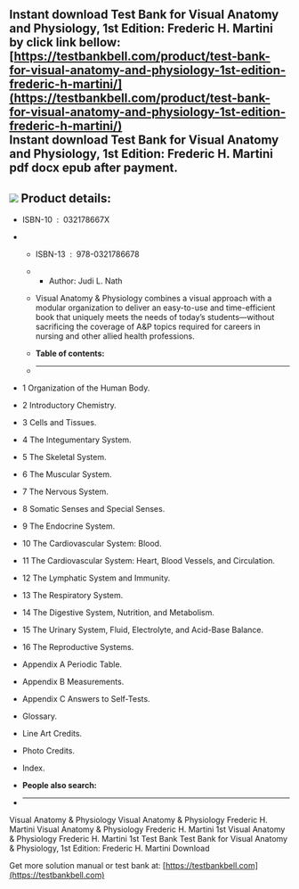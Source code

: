 Instant download **Test Bank for Visual Anatomy and Physiology, 1st Edition: Frederic H. Martini** by click link bellow:  
[https://testbankbell.com/product/test-bank-for-visual-anatomy-and-physiology-1st-edition-frederic-h-martini/](https://testbankbell.com/product/test-bank-for-visual-anatomy-and-physiology-1st-edition-frederic-h-martini/)  
**Instant download Test Bank for Visual Anatomy and Physiology, 1st Edition: Frederic H. Martini pdf docx epub after payment.**
-------------------------------------------------------------------------------------------------------------------------------


![](https://testbankbell.com/wp-content/uploads/2023/05/visual-anatomy-physiology-frederic-h-martini-1st-tb.jpg)
**Product details:**
--------------------


* ISBN-10 ‏ : ‎ 032178667X
* * ISBN-13 ‏ : ‎ 978-0321786678
  * * Author: Judi L. Nath
   
  * Visual Anatomy & Physiology combines a visual approach with a modular organization to deliver an easy-to-use and time-efficient book that uniquely meets the needs of today’s students—without sacrificing the coverage of A&P topics required for careers in nursing and other allied health professions.
  * **Table of contents:**
  * ----------------------
 
* 1 Organization of the Human Body.

* 2 Introductory Chemistry.

* 3 Cells and Tissues.

* 4 The Integumentary System.

* 5 The Skeletal System.

* 6 The Muscular System.

* 7 The Nervous System.

* 8 Somatic Senses and Special Senses.

* 9 The Endocrine System.

* 10 The Cardiovascular System: Blood.

* 11 The Cardiovascular System: Heart, Blood Vessels, and Circulation.

* 12 The Lymphatic System and Immunity.

* 13 The Respiratory System.

* 14 The Digestive System, Nutrition, and Metabolism.

* 15 The Urinary System, Fluid, Electrolyte, and Acid-Base Balance.

* 16 The Reproductive Systems.

* Appendix A Periodic Table.

* Appendix B Measurements.

* Appendix C Answers to Self-Tests.

* Glossary.

* Line Art Credits.

* Photo Credits.

* Index.
* **People also search:**
* -----------------------

Visual Anatomy & Physiology
Visual Anatomy & Physiology Frederic H. Martini
Visual Anatomy & Physiology Frederic H. Martini 1st
Visual Anatomy & Physiology Frederic H. Martini 1st Test Bank
Test Bank for Visual Anatomy & Physiology, 1st Edition: Frederic H. Martini Download

   Get more solution manual or test bank at: [https://testbankbell.com](https://testbankbell.com)
